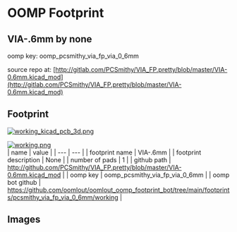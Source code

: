 # OOMP Footprint  
## VIA-.6mm  by none  
  
oomp key: oomp_pcsmithy_via_fp_via_0_6mm  
  
source repo at: [http://gitlab.com/PCSmithy/VIA_FP.pretty/blob/master/VIA-0.6mm.kicad_mod](http://gitlab.com/PCSmithy/VIA_FP.pretty/blob/master/VIA-0.6mm.kicad_mod)  
## Footprint  
  
[![working_kicad_pcb_3d.png](working_kicad_pcb_3d_600.png)](working_kicad_pcb_3d.png)  
  
[![working.png](working_600.png)](working.png)  
| name | value | 
| --- | --- | 
| footprint name | VIA-.6mm | 
| footprint description | None | 
| number of pads | 1 | 
| github path | http://github.com/PCSmithy/VIA_FP.pretty/blob/master/VIA-0.6mm.kicad_mod | 
| oomp key | oomp_pcsmithy_via_fp_via_0_6mm | 
| oomp bot github | https://github.com/oomlout/oomlout_oomp_footprint_bot/tree/main/footprints/pcsmithy_via_fp_via_0_6mm/working | 
## Images  
